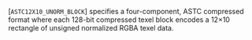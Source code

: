[`ASTC12X10_UNORM_BLOCK`] specifies a four-component, ASTC
compressed format where each 128-bit compressed texel block encodes a
12×10 rectangle of unsigned normalized RGBA texel data.